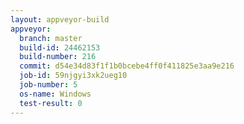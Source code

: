 ```yaml
---
layout: appveyor-build
appveyor:
  branch: master
  build-id: 24462153
  build-number: 216
  commit: d54e34d83f1f1b0bcebe4ff0f411825e3aa9e216
  job-id: 59njgyi3xk2ueg10
  job-number: 5
  os-name: Windows
  test-result: 0
---
```

